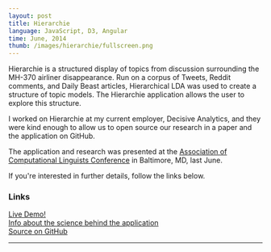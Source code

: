 ```yaml
---
layout: post
title: Hierarchie
language: JavaScript, D3, Angular
time: June, 2014
thumb: /images/hierarchie/fullscreen.png
---
```


Hierarchie is a structured display of topics from discussion surrounding the MH-370 airliner disappearance. Run on a corpus of Tweets, Reddit comments, and Daily Beast articles, Hierarchical LDA was used to create a structure of topic models. The Hierarchie application allows the user to explore this structure. 

I worked on Hierarchie at my current employer, Decisive Analytics, and they were kind enough to allow us to open source our research in a paper and the application on GitHub. 

The application and research was presented at the <a href="http://acl2014.org/" target="_blank">Association of Computational Linguists Conference</a> in Baltimore, MD, last June.

If you're interested in further details, follow the links below. 

<h3>Links</h3>
<a href="http://mlvl.github.io/Hierarchie/#/" target="_blank">Live Demo!</a>
<br>
<a href="http://mlvl.github.io/Hierarchie/#/about" target="_blank">Info about the science behind the application</a>
<br>
<a href="https://github.com/mlvl/Hierarchie" target="_blank">Source on GitHub</a>

-----